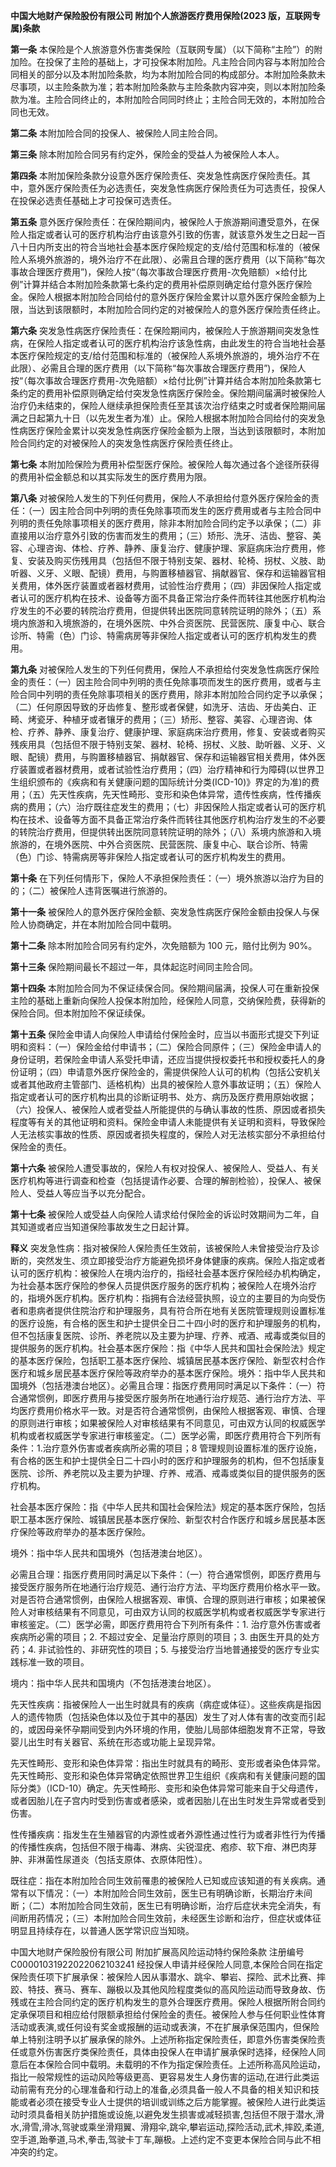 **中国大地财产保险股份有限公司 附加个人旅游医疗费用保险(2023 版，互联网专属)条款**

**第一条** 本保险是个人旅游意外伤害类保险（互联网专属）（以下简称“主险”）的附加险。在投保了主险的基础上，才可投保本附加险。凡主险合同内容与本附加险合同相关的部分以及本附加险条款，均为本附加险合同的构成部分。本附加险条款未尽事项，以主险条款为准；若本附加险条款与主险条款内容冲突，则以本附加险条款为准。主险合同终止的，本附加险合同同时终止；主险合同无效的，本附加险合同也无效。

**第二条** 本附加险合同的投保人、被保险人同主险合同。

**第三条** 除本附加险合同另有约定外，保险金的受益人为被保险人本人。

**第四条** 本附加保险条款分设意外医疗保险责任、突发急性病医疗保险责任。其中，意外医疗保险责任为必选责任，突发急性病医疗保险责任为可选责任，投保人在投保必选责任基础上才可投保可选责任。

**第五条** 意外医疗保险责任：在保险期间内，被保险人于旅游期间遭受意外，在保险人指定或者认可的医疗机构治疗由该意外引致的伤害，就该意外发生之日起一百八十日内所支出的符合当地社会基本医疗保险规定的支/给付范围和标准的（被保险人系境外旅游的，境外治疗不在此限）、必需且合理的医疗费用（以下简称“每次事故合理医疗费用”)，保险人按“（每次事故合理医疗费用-次免赔额）×给付比例”计算并结合本附加险条款第七条约定的费用补偿原则确定给付意外医疗保险金。保险人根据本附加险合同给付的意外医疗保险金累计以意外医疗保险金额为上限，当达到该限额时，本附加险合同约定的对被保险人的意外医疗保险责任终止。

**第六条** 突发急性病医疗保险责任：在保险期间内，被保险人于旅游期间突发急性病，在保险人指定或者认可的医疗机构治疗该急性病，由此发生的符合当地社会基本医疗保险规定的支/给付范围和标准的（被保险人系境外旅游的，境外治疗不在此限）、必需且合理的医疗费用（以下简称“每次事故合理医疗费用”)，保险人按“（每次事故合理医疗费用-次免赔额）×给付比例”计算并结合本附加险条款第七条约定的费用补偿原则确定给付突发急性病医疗保险金。保险期间届满时被保险人治疗仍未结束的，保险人继续承担保险责任至其该次治疗结束之时或者保险期间届满之日起第九十日（以先发生者为准）止。保险人根据本附加险合同给付的突发急性病医疗保险金累计以突发急性病医疗保险金额为上限，当达到该限额时，本附加险合同约定的对被保险人的突发急性病医疗保险责任终止。

**第七条** 本附加险保险为费用补偿型医疗保险。被保险人每次通过各个途径所获得的费用补偿金额总和以其实际发生的医疗费用为限。

**第八条** 对被保险人发生的下列任何费用，保险人不承担给付意外医疗保险金的责任：（一）因主险合同中列明的责任免除事项而发生的医疗费用或者与主险合同中列明的责任免除事项相关的医疗费用，除非本附加险合同约定予以承保；（二）非直接用以治疗意外引致的伤害而发生的费用；（三）矫形、洗牙、洁齿、整容、美容、心理咨询、体检、疗养、静养、康复治疗、健康护理、家庭病床治疗费用，修复、安装及购买伤残用具（包括但不限于特别支架、器材、轮椅、拐杖、义肢、助听器、义牙、义眼、配镜）费用，与购置移植器官、捐献器官、保存和运输器官相关费用，体外医疗装置或者器材费用，试验性治疗费用；（四）非因保险人指定或者认可的医疗机构在技术、设备等方面不具备正常治疗条件而转往其他医疗机构治疗发生的不必要的转院治疗费用，但提供转出医院同意转院证明的除外；（五）系境内旅游和入境旅游的，在境外医院、中外合资医院、民营医院、康复中心、联合诊所、特需（色）门诊、特需病房等非保险人指定或者认可的医疗机构发生的费用。

**第九条** 对被保险人发生的下列任何费用，保险人不承担给付突发急性病医疗保险金的责任：（一）因主险合同中列明的责任免除事项而发生的医疗费用，或者与主险合同中列明的责任免除事项相关的医疗费用，除非本附加险合同约定予以承保；（二）任何原因导致的牙齿修复、整形或者保健，如洗牙、洁齿、牙齿美白、正畸、烤瓷牙、种植牙或者镶牙的费用；（三）矫形、整容、美容、心理咨询、体检、疗养、静养、康复治疗、健康护理、家庭病床治疗费用，修复、安装或者购买残疾用具（包括但不限于特别支架、器材、轮椅、拐杖、义肢、助听器、义牙、义眼、配镜）费用，与购置移植器官、捐献器官、保存和运输器官相关费用，体外医疗装置或者器材费用，或者试验性治疗费用；（四）治疗精神和行为障碍(以世界卫生组织颁布的《疾病和有关健康问题的国际统计分类(ICD-10)》界定的为准)的费用；（五）先天性疾病，先天性畸形、变形和染色体异常，遗传性疾病，性传播疾病的费用；（六）治疗既往症发生的费用；（七）非因保险人指定或者认可的医疗机构在技术、设备等方面不具备正常治疗条件而转往其他医疗机构治疗发生的不必要的转院治疗费用，但提供转出医院同意转院证明的除外；（八）系境内旅游和入境旅游的，在境外医院、中外合资医院、民营医院、康复中心、联合诊所、特需（色）门诊、特需病房等非保险人指定或者认可的医疗机构发生的费用。

**第十条** 在下列任何情形下，保险人不承担保险责任：（一）境外旅游以治疗为目的的；（二）被保险人违背医嘱进行旅游的。

**第十一条** 被保险人的意外医疗保险金额、突发急性病医疗保险金额由投保人与保险人协商确定，并在本附加险合同中载明。

**第十二条** 除本附加险合同另有约定外，次免赔额为 100 元，赔付比例为 90%。

**第十三条** 保险期间最长不超过一年，具体起迄时间同主险合同。

**第十四条** 本附加险合同为不保证续保合同。保险期间届满，投保人可在重新投保主险的基础上重新向保险人投保本附加险，经保险人同意，交纳保险费，获得新的保险合同。但本附加险不保证续保。

**第十五条** 保险金申请人向保险人申请给付保险金时，应当以书面形式提交下列证明和资料：（一）保险金给付申请书；（二）保险合同原件；（三）保险金申请人的身份证明，若保险金申请人系受托申请，还应当提供授权委托书和授权委托人的身份证明；（四）申请意外医疗保险金的，需提供保险人认可的机构（包括公安机关或者其他政府主管部门、适格机构）出具的被保险人意外事故证明；（五）保险人指定或者认可的医疗机构出具的诊断证明书、处方、病历及医疗费用原始收据；（六）投保人、被保险人或者受益人所能提供的与确认事故的性质、原因或者损失程度等有关的其他证明和资料。保险金申请人未能提供有关证明和资料，导致保险人无法核实事故的性质、原因或者损失程度的，保险人对无法核实部分不承担给付保险金的责任。

**第十六条** 被保险人遭受事故的，保险人有权对投保人、被保险人、受益人、有关医疗机构等进行调查和检查（包括提请作必要、合理的解剖检验），投保人、被保险人、受益人等应当予以充分配合。

**第十七条** 被保险人或受益人向保险人请求给付保险金的诉讼时效期间为二年，自其知道或者应当知道保险事故发生之日起计算。

**释义** 突发急性病：指对被保险人保险责任生效前，该被保险人未曾接受治疗及诊断的，突然发生、须立即接受治疗方能避免损坏身体健康的疾病。保险人指定或者认可的医疗机构：被保险人在境内治疗的，指经社会基本医疗保险经办机构确定，为社会基本医疗保险的参保人员提供医疗服务的医疗机构；被保险人在境外治疗的，指境外医疗机构。医疗机构：指拥有合法经营执照，设立的主要目的为向受伤者和患病者提供住院治疗和护理服务，具有符合所在地有关医院管理规则设置标准的医疗设施，有合格的医生和护士提供全日二十四小时的医疗和护理服务的机构，但不包括康复医院、诊所、养老院以及主要为护理、疗养、戒酒、戒毒或类似目的提供服务的医疗机构。社会基本医疗保险：指《中华人民共和国社会保险法》规定的基本医疗保险，包括职工基本医疗保险、城镇居民基本医疗保险、新型农村合作医疗和城乡居民基本医疗保险等政府举办的基本医疗保险。境外：指中华人民共和国境外（包括港澳台地区）。必需且合理：指医疗费用同时满足以下条件：（一）符合通常惯例，即医疗费用与接受医疗服务所在地通行治疗规范、通行治疗方法、平均医疗费用价格水平一致。对是否符合通常惯例，由保险人根据客观、审慎、合理的原则进行审核；如果被保险人对审核结果有不同意见，可由双方认同的权威医学机构或者权威医学专家进行审核鉴定。（二）医学必需，即医疗费用符合下列所有条件：1.治疗意外伤害或者疾病所必需的项目；8 管理规则设置标准的医疗设施，有合格的医生和护士提供全日二十四小时的医疗和护理服务的机构，但不包括康复医院、诊所、养老院以及主要为护理、疗养、戒酒、戒毒或类似目的提供服务的医疗机构。

社会基本医疗保险：指《中华人民共和国社会保险法》规定的基本医疗保险，包括职工基本医疗保险、城镇居民基本医疗保险、新型农村合作医疗和城乡居民基本医疗保险等政府举办的基本医疗保险。

境外：指中华人民共和国境外（包括港澳台地区）。

必需且合理：指医疗费用同时满足以下条件：（一）符合通常惯例，即医疗费用与接受医疗服务所在地通行治疗规范、通行治疗方法、平均医疗费用价格水平一致。对是否符合通常惯例，由保险人根据客观、审慎、合理的原则进行审核；如果被保险人对审核结果有不同意见，可由双方认同的权威医学机构或者权威医学专家进行审核鉴定。（二）医学必需，即医疗费用符合下列所有条件：1. 治疗意外伤害或者疾病所必需的项目；2. 不超过安全、足量治疗原则的项目；3. 由医生开具的处方药；4. 非试验性的、非研究性的项目；5. 与接受治疗当地普通接受的医疗专业实践标准一致的项目。

境内：指中华人民共和国境内（不包括港澳台地区）。

先天性疾病：指被保险人一出生时就具有的疾病（病症或体征）。这些疾病是指因人的遗传物质（包括染色体以及位于其中的基因）发生了对人体有害的改变而引起的，或因母亲怀孕期间受到内外环境的作用，使胎儿局部体细胞发育不正常，导致婴儿出生时有关器官、系统在形态或功能上呈现异常。

先天性畸形、变形和染色体异常：指出生时就具有的畸形、变形或者染色体异常。先天性畸形、变形和染色体异常确定依照世界卫生组织《疾病和有关健康问题的国际分类》（ICD-10）确定。先天性畸形、变形和染色体异常可能来自于父母遗传，或者因胎儿在子宫内时受到伤害或者感染，或者因胎儿在出生时发生异常或者受到伤害。

性传播疾病：指发生在生殖器官的内源性或者外源性通过性行为或者非性行为传播的传播性疾病，包括但不限于梅毒、淋病、尖锐湿疣、疱疹、软下疳、淋巴肉芽肿、非淋菌性尿道炎（包括支原体、衣原体阳性）。

既往症：指在本附加险合同生效前罹患的被保险人已知或应该知道的有关疾病。通常有以下情况：（一）本附加险合同生效前，医生已有明确诊断，长期治疗未间断；（二）本附加险合同生效前，医生已有明确诊断，治疗后症状未完全消失，有间断用药情况；（三）本附加险合同生效前，未经医生诊断和治疗，但症状或体征明显且持续存在，以普通人医学常识应当知晓。

中国大地财产保险股份有限公司 附加扩展高风险运动特约保险条款 注册编号 C00001031922022062103241 经投保人申请并经保险人同意,本保险合同在指定保险责任项下扩展承保：被保险人因从事潜水、跳伞、攀岩、探险、武术比赛、摔跤、特技、赛马、赛车、蹦极以及其他风险程度类似的高风险运动而导致身故、伤残或在主险合同约定的医疗机构发生的意外合理医疗费用。保险人根据所附合同约定承保项目和相应给付限额承担给付保险金的责任。被保险人参与任何职业性体育活动或表演,或任何设有奖金或报酬的运动或表演，不在扩展承保范围内，但保险单上特别注明予以扩展承保的除外。上述所称指定保险责任，即意外伤害类保险责任或意外伤害医疗类保险责任，具体由投保人在申请扩展承保时选择，经保险人同意后在本保险合同中载明。未载明的不作为指定保险责任。上述所称高风险运动，指比一般常规性的运动风险等级更高、更容易发生人身伤害的运动,在进行此类运动前需有充分的心理准备和行动上的准备,必须具备一般人不具备的相关知识和技能或者必须在接受专业人士提供的培训或训练之后方能掌握。被保险人进行此类运动时须具备相关防护措施或设施,以避免发生损害或减轻损害,包括但不限于潜水,滑水,滑雪,滑冰,驾驶或乘坐滑翔翼、滑翔伞,跳伞,攀岩运动,探险活动,武术,摔跤,柔道,空手道,跆拳道,马术,拳击,驾驶卡丁车,蹦极。上述约定不变更本保险合同与此不相冲突的约定。